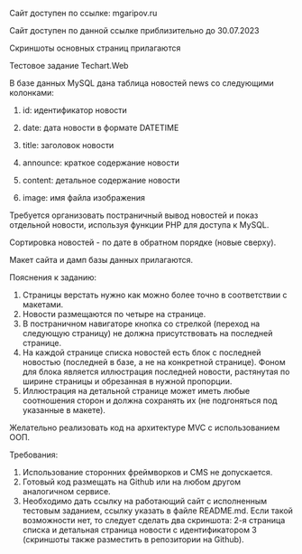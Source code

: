 Сайт доступен по ссылке: mgaripov.ru

Сайт доступен по данной ссылке приблизительно до 30.07.2023

Скриншоты основных страниц прилагаются

Тестовое задание Techart.Web

В базе данных MySQL дана таблица новостей news со следующими колонками:

   1) id: идентификатор новости

   2) date: дата новости в формате DATETIME

   3) title: заголовок новости

   4) announce: краткое содержание новости

   5) content: детальное содержание новости

   6) image: имя файла изображения

Требуется организовать постраничный вывод новостей и показ отдельной новости, используя функции PHP для доступа к MySQL.

Сортировка новостей - по дате в обратном порядке (новые сверху).

Макет сайта и дамп базы данных прилагаются.

Пояснения к заданию:
1) Страницы верстать нужно как можно более точно в соответствии с макетами.
2) Новости размещаются по четыре на странице.
3) В постраничном навигаторе кнопка со стрелкой (переход на следующую страницу) не должна присутствовать на последней странице.
4) На каждой странице списка новостей есть блок с последней новостью (последней в базе, а не на конкретной странице). 
   Фоном для блока является иллюстрация последней новости, растянутая по ширине страницы и обрезанная в нужной пропорции.
5) Иллюстрация на детальной странице может иметь любые соотношения сторон и должна сохранять их (не подгоняться под указанные в макете).

Желательно реализовать код на архитектуре MVC с использованием ООП.

Требования:
1) Использование сторонних фреймворков и CMS не допускается.
2) Готовый код размещать на Github или на любом другом аналогичном сервисе.
3) Необходимо дать ссылку на работающий сайт с исполненным тестовым заданием, ссылку указать в файле README.md. 
   Если такой возможности нет, то следует сделать два скриншота: 2-я страница списка и детальная страница новости с идентификатором 3 (скриншоты также разместить в репозитории на Github).
